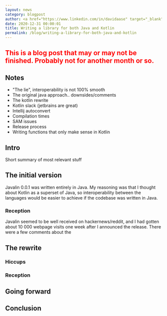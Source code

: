 ```yaml
---
layout: news
category: blogpost
author: <a href="https://www.linkedin.com/in/davidaase" target="_blank">David Åse</a>
date: 2020-12-31 00:00:01
title: Writing a library for both Java and Kotlin
permalink: /blog/writing-a-library-for-both-java-and-kotlin
---
```


<h2 style="color:red">
    This is a blog post that may or may not be finished. Probably not for another month or so.
</h2>

## Notes
- "The lie", interoperability is not 100% smooth
- The original java approach.. downsides/comments
- The kotlin rewrite
- Kotlin slack (jetbrains are great)
- Intellij autoconvert
- Compilation times
- SAM issues
- Release process
- Writing functions that only make sense in Kotlin

## Intro
Short summary of most relevant stuff

## The initial version

Javalin 0.0.1 was written entirely in Java.
My reasoning was that I thought about Kotlin as a superset of Java, so interoperability
between the languages would be easier to achieve if the codebase was written in Java.

### Reception
Javalin seemed to be well received on hackernews/reddit,
and I had gotten about 10 000 webpage visits one week after I announced the release.
There were a few comments about the

## The rewrite

### Hiccups

### Reception

## Going forward

## Conclusion

